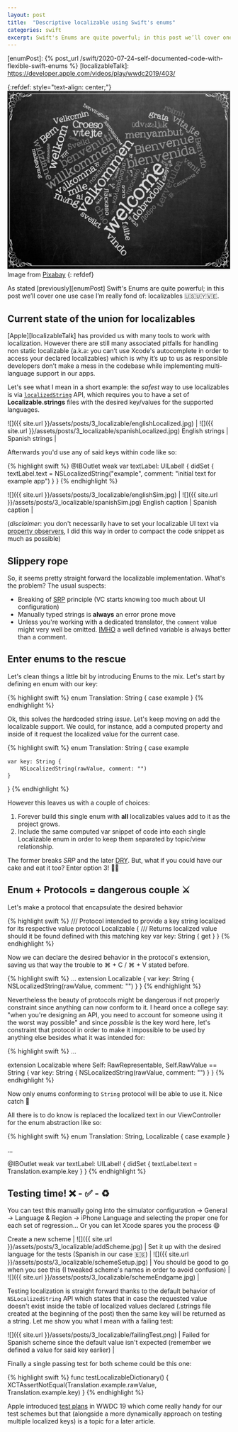 ```yaml
---
layout: post
title:  "Descriptive localizable using Swift's enums"
categories: swift
excerpt: Swift's Enums are quite powerful; in this post we’ll cover one use case I’m really fond of which are localizables 🇺🇸🇺🇾🇻🇪. 
---
```


[referralLink]: https://pixabay.com/es/?utm_source=link-attribution&amp;utm_medium=referral&amp;utm_campaign=image&amp;utm_content=1995786

[enumPost]: {% post_url /swift/2020-07-24-self-documented-code-with-flexible-swift-enums %}
[localizableTalk]: https://developer.apple.com/videos/play/wwdc2019/403/

[localizableDoc]: https://developer.apple.com/documentation/foundation/bundle/1417694-localizedstring
[propertyObservers]: https://docs.swift.org/swift-book/LanguageGuide/Properties.html
[DRY]: https://deviq.com/don-t-repeat-yourself/
[opinion]: https://www.theatlantic.com/technology/archive/2018/05/there-is-only-one-thing-imho-can-mean/559481/
[SRP]: https://www.instagram.com/p/CDhvr5_J1AJ/?utm_source=ig_web_button_share_sheet
[testPlans]: https://developer.apple.com/videos/play/wwdc2019/413/

{:refdef: style="text-align: center;"}
![compass](/assets/posts/3_localizable/welcomeLocalized.jpg)
Image from [Pixabay][referralLink]
{: refdef}

As stated [previously][enumPost] Swift's Enums are quite powerful; in this post we’ll cover one use case I’m really fond of: localizables 🇺🇸🇺🇾🇻🇪. 

## Current state of the union for localizables

[Apple][localizableTalk] has provided us with many tools to work with localization. However there are still many associated pitfalls for handling non static localizable (a.k.a: you can’t use Xcode's autocomplete in order to access your declared localizables) which is why it’s up to us as responsible developers don’t make a mess in the codebase while implementing multi-language support in our apps.

Let's see what I mean in a short example: the *safest* way to use localizables is via [`localizedString`][localizableDoc] API, which requires you to have a set of **Localizable.strings** files with the desired key/values for the supported languages. 

![]({{ site.url }}/assets/posts/3_localizable/englishLocalized.jpg)  |  ![]({{ site.url }}/assets/posts/3_localizable/spanishLocalized.jpg)
English strings | Spanish strings |

Afterwards you'd use any of said keys within code like so:

{% highlight swift %}
@IBOutlet weak var textLabel: UILabel! {
    didSet {
        textLabel.text = NSLocalizedString("example", comment: "initial text for example app")
    }
}
{% endhighlight %}

![]({{ site.url }}/assets/posts/3_localizable/englishSim.jpg)  |  ![]({{ site.url }}/assets/posts/3_localizable/spanishSim.jpg)
English caption | Spanish caption |

(*disclaimer*: you don't necessarily have to set your localizable UI text via [property observers][propertyObservers], I did this way in order to compact the code snippet as much as possible)

## Slippery rope

So, it seems pretty straight forward the localizable implementation. What's the problem? The usual suspects:

- Breaking of [SRP][SRP] principle (VC starts knowing too much about UI configuration)
- Manually typed strings is **always** an error prone move
- Unless you're working with a dedicated translator, the `comment` value might very well be omitted. [IMHO][opinion] a well defined variable is always better than a comment.

## Enter enums to the rescue

Let's clean things a little bit by introducing Enums to the mix. Let's start by defining en enum with our key:

{% highlight swift %}
enum Translation: String {
    case example
}
{% endhighlight %}

Ok, this solves the hardcoded string *issue*. Let's keep moving on add the localizable support. We could, for instance, add a computed property and inside of it request the localized value for the current case.

{% highlight swift %}
enum Translation: String {
    case example
    
    var key: String {
        NSLocalizedString(rawValue, comment: "")
    }
}
{% endhighlight %}

However this leaves us with a couple of choices: 

1. Forever build this single enum with **all** localizables values add to it as the project grows.
2. Include the same computed var snippet of code into each single Localizable enum in order to keep them separated by topic/view relationship.

The former breaks *SRP* and the later [DRY][DRY]. But, what if you could have our cake and eat it too? Enter option 3! 🥳🎂

## Enum + Protocols = dangerous couple ⚔️

Let's make a protocol that encapsulate the desired behavior 

{% highlight swift %}
/// Protocol intended to provide a key string localized for its respective value 
protocol Localizable {
    /// Returns localized value should it be found defined with this matching key 
    var key: String { get }
}
{% endhighlight %}

Now we can declare the desired behavior in the protocol's extension, saving us that way the trouble to ⌘ + C / ⌘ + V stated before. 

{% highlight swift %}
...
extension Localizable {
    var key: String {
        NSLocalizedString(rawValue, comment: "")
    }
}
{% endhighlight %}

Nevertheless the beauty of protocols might be dangerous if not properly constraint since anything can now conform to it. I heard once a college say: "when you're designing an API, you need to account for someone using it the worst way possible" and since *possible* is the key word here, let's constraint that protocol in order to make it impossible to be used by anything else besides what it was intended for:

{% highlight swift %}
...

extension Localizable where Self: RawRepresentable, Self.RawValue == String {
    var key: String {
        NSLocalizedString(rawValue, comment: "")
    }
}
{% endhighlight %}

Now only enums conforming to `String` protocol will be able to use it. Nice catch 🎣

All there is to do know is replaced the localized text in our ViewController for the enum abstraction like so:

{% highlight swift %}
enum Translation: String, Localizable {
    case example
}

...

@IBOutlet weak var textLabel: UILabel! {
    didSet {
        textLabel.text = Translation.example.key
    }
}
{% endhighlight %}

## Testing time! ❌ - ✅ - ♻️

You can test this manually going into the simulator configuration -> General -> Language & Region -> iPhone Language and selecting the proper one for each set of regression... Or you can let Xcode spares you the process 😄

Create a new scheme |
![]({{ site.url }}/assets/posts/3_localizable/addScheme.jpg) |
Set it up with the desired language for the tests (Spanish in our case 🇪🇸) |
![]({{ site.url }}/assets/posts/3_localizable/schemeSetup.jpg) |
You should be good to go when you see this (I tweaked scheme's names in order to avoid confusion) |
![]({{ site.url }}/assets/posts/3_localizable/schemeEndgame.jpg) |

Testing localization is straight forward thanks to the default behavior of `NSLocalizedString` API which states that in case the requested value doesn't exist inside the table of localized values declared (.strings file created at the beginning of the post) then the same key will be returned as a string. Let me show you what I mean with a failing test:

![]({{ site.url }}/assets/posts/3_localizable/failingTest.png) |
Failed for Spanish scheme since the default value isn't expected (remember we defined a value for said key earlier) |

Finally a single passing test for both scheme could be this one:

{% highlight swift %}
func testLocalizableDictionary() {
    XCTAssertNotEqual(Translation.example.rawValue, Translation.example.key)
}
{% endhighlight %}

Apple introduced [test plans][testPlans] in WWDC 19 which come really handy for our test schemes but that (alongside a more dynamically approach on testing multiple localized keys) is a topic for a later article. 

